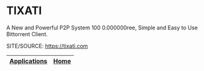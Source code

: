 # TIXATI

 A New and Powerful P2P System 100 0.000000ree, Simple and Easy to Use Bittorrent Client.

 SITE/SOURCE: https://tixati.com

 | [Applications](https://portable-linux-apps.github.io/apps.html) | [Home](https://portable-linux-apps.github.io)
 | --- | --- |
